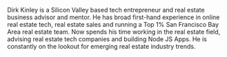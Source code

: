 Dirk Kinley is a Silicon Valley based tech entrepreneur and real estate business advisor and mentor. He has broad first-hand experience in online real estate tech, real estate sales and running a Top 1% San Francisco Bay Area real estate team. Now spends his time working in the real estate field, advising real estate tech companies and building Node JS Apps. He is constantly on the lookout for emerging real estate industry trends.

<!--
**dkinley/dkinley** is a ✨ _special_ ✨ repository because its `README.md` (this file) appears on your GitHub profile.

Here are some ideas to get you started:

- 🔭 I’m currently working on ...
- 🌱 I’m currently learning ...
- 👯 I’m looking to collaborate on ...
- 🤔 I’m looking for help with ...
- 💬 Ask me about ...
- 📫 How to reach me: ...
- 😄 Pronouns: ...
- ⚡ Fun fact: ...
-->
